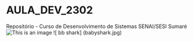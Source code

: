 # AULA_DEV_2302

Repositório - Curso de Desenvolvimento de Sistemas SENAI/SESI Sumaré
![This is an image](https://lunetas.com.br/wp-content/uploads/2018/04/o-show-da-luna.jpg) 
![ bb shark] (babyshark.jpg)
